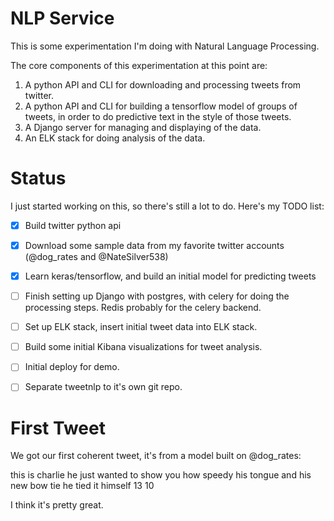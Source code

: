 # NLP Service
This is some experimentation I'm doing with Natural Language Processing.

The core components of this experimentation at this point are:
  1. A python API and CLI for downloading and processing tweets from twitter.
  2. A python API and CLI for building a tensorflow model of groups
     of tweets, in order to do predictive text in the style of those tweets.
  3. A Django server for managing and displaying of the data.
  4. An ELK stack for doing analysis of the data.
  
  
# Status
I just started working on this, so there's still a lot to do. 
Here's my TODO list:
  - [x] Build twitter python api
  - [x] Download some sample data from my favorite twitter 
  accounts (@dog_rates and @NateSilver538)
  - [x] Learn keras/tensorflow, and build an initial model 
  for predicting tweets
  - [ ] Finish setting up Django with postgres, with celery 
  for doing the processing steps.  Redis probably for the celery
  backend.
  - [ ] Set up ELK stack, insert initial tweet data into ELK stack.
  - [ ] Build some initial Kibana visualizations for tweet analysis.
  - [ ] Initial deploy for demo.
  - [ ] Separate tweetnlp to it's own git repo.
  
  
# First Tweet
We got our first coherent tweet, it's from a model built on @dog_rates:

this is charlie he just wanted to show you how speedy 
his tongue and his new bow tie he tied it himself 13 10

I think it's pretty great.